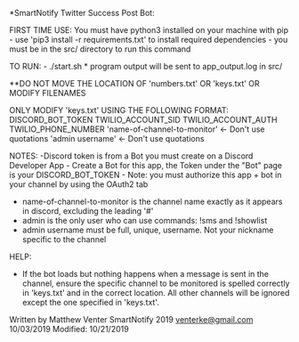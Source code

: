 *SmartNotify Twitter Success Post Bot:

FIRST TIME USE: You must have python3 installed on your machine with pip
    - use 'pip3 install -r requirements.txt' to install required dependencies
    - you must be in the src/ directory to run this command

TO RUN:
		- ./start.sh 
	* program output will be sent to app_output.log in src/


**DO NOT MOVE THE LOCATION OF 'numbers.txt' OR 'keys.txt' OR MODIFY FILENAMES

ONLY MODIFY 'keys.txt' USING THE FOLLOWING FORMAT:
DISCORD_BOT_TOKEN
TWILIO_ACCOUNT_SID
TWILIO_ACCOUNT_AUTH
TWILIO_PHONE_NUMBER
'name-of-channel-to-monitor' <- Don't use quotations
'admin username' <- Don't use quotations


NOTES:
-Discord token is from a Bot you must create on a Discord Developer App
    - Create a Bot for this app, the Token under the "Bot" page is your DISCORD_BOT_TOKEN
    - Note: you must authorize this app + bot in your channel by using the OAuth2 tab
- name-of-channel-to-monitor is the channel name exactly as it appears in discord, excluding the leading '#'
- admin is the only user who can use commands: !sms and !showlist
- admin username must be full, unique, username. Not your nickname specific to the channel

HELP:
- If the bot loads but nothing happens when a message is sent in the channel, ensure the specific channel
    to be monitored is spelled correctly in 'keys.txt' and in the correct location. All other channels
    will be ignored except the one specified in 'keys.txt'.


Written by Matthew Venter
SmartNotify 2019
venterke@gmail.com
10/03/2019
Modified: 10/21/2019

